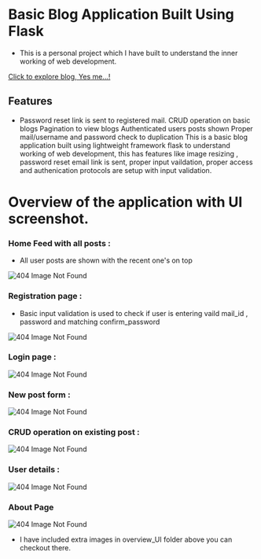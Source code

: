 #  Basic Blog Application Built Using Flask 
   * This is a personal project which I have built to understand the inner working of web development.
    
[Click to explore blog, Yes me...!](https://vishal010101.pythonanywhere.com/)
## Features 
   * Password reset link is sent to registered mail.
	 CRUD operation on basic blogs 
	 Pagination to view blogs 
	 Authenticated users posts shown 
	 Proper mail/username and password check to duplication
     This is a basic blog application built using lightweight framework flask to understand working of web development, this has features like image resizing , password reset email link is sent, proper input vaildation, proper access and authenication protocols are setup with input validation.


#  Overview of the  application with UI screenshot.

###  Home Feed with all posts :
* All user posts are shown with the recent one's on top 

![404 Image Not Found](https://github.com/visins/Blog_Using_Flask/blob/master/overview_UI/feed_home.png)


###  Registration page : 
* Basic input validation is used to check  if user is entering vaild mail_id , password  and matching confirm_password

![404 Image Not Found](https://github.com/visins/Blog_Using_Flask/blob/master/overview_UI/register.png)


###   Login page :

![404 Image Not Found](https://github.com/visins/Blog_Using_Flask/blob/master/overview_UI/rename.png)


###   New post form :

![404 Image Not Found](https://github.com/visins/Blog_Using_Flask/blob/master/overview_UI/new_post.png)


### CRUD operation on existing post :

![404 Image Not Found](https://github.com/visins/Blog_Using_Flask/blob/master/overview_UI/CRUD.png)


### User details :

![404 Image Not Found](https://github.com/visins/Blog_Using_Flask/blob/master/overview_UI/user_details.png)

### About Page 

![404 Image Not Found](https://github.com/visins/Blog_Using_Flask/blob/master/overview_UI/about.png)



* I have included extra images in overview_UI folder above you can checkout there.

